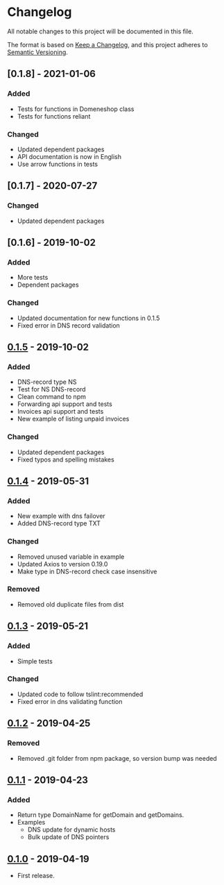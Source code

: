 # Changelog
All notable changes to this project will be documented in this file.

The format is based on [Keep a Changelog](https://keepachangelog.com/en/1.0.0/),
and this project adheres to [Semantic Versioning](https://semver.org/spec/v2.0.0.html).

## [0.1.8] - 2021-01-06
### Added
- Tests for functions in Domeneshop class
- Tests for functions reliant

### Changed
- Updated dependent packages
- API documentation is now in English
- Use arrow functions in tests

## [0.1.7] - 2020-07-27
### Changed
- Updated dependent packages

## [0.1.6] - 2019-10-02
### Added
- More tests
- Dependent packages

### Changed
- Updated documentation for new functions in 0.1.5
- Fixed error in DNS record validation

## [0.1.5] - 2019-10-02
### Added
- DNS-record type NS
- Test for NS DNS-record
- Clean command to npm
- Forwarding api support and tests
- Invoices api support and tests
- New example of listing unpaid invoices

### Changed
- Updated dependent packages
- Fixed typos and spelling mistakes

## [0.1.4] - 2019-05-31
### Added
- New example with dns failover 
- Added DNS-record type TXT

### Changed
- Removed unused variable in example
- Updated Axios to version 0.19.0
- Make type in DNS-record check case insensitive

### Removed
- Removed old duplicate files from dist

## [0.1.3] - 2019-05-21
### Added
- Simple tests

### Changed
- Updated code to follow tslint:recommended
- Fixed error in dns validating function

## [0.1.2] - 2019-04-25
### Removed
- Removed .git folder from npm package, so version bump was needed

## [0.1.1] - 2019-04-23
### Added
- Return type DomainName for getDomain and getDomains.
- Examples
  - DNS update for dynamic hosts
  - Bulk update of DNS pointers

## [0.1.0] - 2019-04-19
- First release.

[0.1.5]: https://github.com/domeneshop/domeneshop.js/compare/v0.1.4...v0.1.5
[0.1.4]: https://github.com/domeneshop/domeneshop.js/compare/v0.1.3...v0.1.4
[0.1.3]: https://github.com/domeneshop/domeneshop.js/compare/v0.1.2...v0.1.3
[0.1.2]: https://github.com/domeneshop/domeneshop.js/compare/v0.1.1...v0.1.2
[0.1.1]: https://github.com/domeneshop/domeneshop.js/compare/v0.1.0...v0.1.1
[0.1.0]: https://github.com/domeneshop/domeneshop.js/releases/tag/v0.1.0